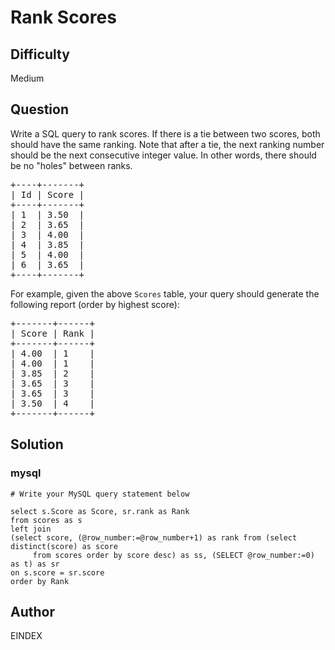 # Rank Scores

## Difficulty
Medium

## Question
<p>Write a SQL query to rank scores. If there is a tie between two scores, both should have the same ranking. Note that after a tie, the next ranking number should be the next consecutive integer value. In other words, there should be no &quot;holes&quot; between ranks.</p>

<pre>
+----+-------+
| Id | Score |
+----+-------+
| 1  | 3.50  |
| 2  | 3.65  |
| 3  | 4.00  |
| 4  | 3.85  |
| 5  | 4.00  |
| 6  | 3.65  |
+----+-------+
</pre>

<p>For example, given the above <code>Scores</code> table, your query should generate the following report (order by highest score):</p>

<pre>
+-------+------+
| Score | Rank |
+-------+------+
| 4.00  | 1    |
| 4.00  | 1    |
| 3.85  | 2    |
|&nbsp;3.65  | 3    |
| 3.65  | 3    |
| 3.50  | 4    |
+-------+------+
</pre>


## Solution
### mysql
```mysql
# Write your MySQL query statement below

select s.Score as Score, sr.rank as Rank 
from scores as s
left join
(select score, (@row_number:=@row_number+1) as rank from (select distinct(score) as score
     from scores order by score desc) as ss, (SELECT @row_number:=0) as t) as sr 
on s.score = sr.score 
order by Rank

```

## Author
EINDEX